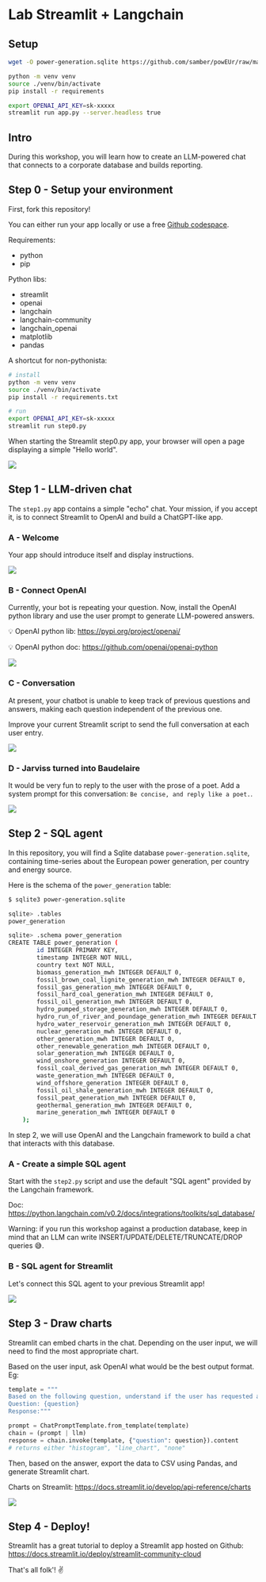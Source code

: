 
# Lab Streamlit + Langchain

## Setup

```bash
wget -O power-generation.sqlite https://github.com/samber/powEUr/raw/master/data/generation.db

python -m venv venv 
source ./venv/bin/activate
pip install -r requirements
```

```bash
export OPENAI_API_KEY=sk-xxxxx
streamlit run app.py --server.headless true
```

## Intro

During this workshop, you will learn how to create an LLM-powered chat that connects to a corporate database and builds reporting.

## Step 0 - Setup your environment

First, fork this repository!

You can either run your app locally or use a free [Github codespace](https://github.com/features/codespaces).

Requirements:
- python
- pip

Python libs:
- streamlit
- openai
- langchain
- langchain-community
- langchain_openai
- matplotlib
- pandas

A shortcut for non-pythonista:

```bash
# install
python -m venv venv 
source ./venv/bin/activate
pip install -r requirements.txt
```

```bash
# run
export OPENAI_API_KEY=sk-xxxxx
streamlit run step0.py
```

When starting the Streamlit step0.py app, your browser will open a page displaying a simple "Hello world".

![](./assets/step0.png)

## Step 1 - LLM-driven chat

The `step1.py` app contains a simple "echo" chat. Your mission, if you accept it, is to connect Streamlit to OpenAI and build a ChatGPT-like app.

### A - Welcome

Your app should introduce itself and display instructions.

![](./assets/step1a.png)

### B - Connect OpenAI

Currently, your bot is repeating your question. Now, install the OpenAI python library and use the user prompt to generate LLM-powered answers.

💡 OpenAI python lib: https://pypi.org/project/openai/

💡 OpenAI python doc: https://github.com/openai/openai-python

![](./assets/step1b.png)

### C - Conversation

At present, your chatbot is unable to keep track of previous questions and answers, making each question independent of the previous one.

Improve your current Streamlit script to send the full conversation at each user entry.

![](./assets/step1c.png)

### D - Jarviss turned into Baudelaire

It would be very fun to reply to the user with the prose of a poet. Add a system prompt for this conversation: `Be concise, and reply like a poet.`.

![](./assets/step1d.png)

## Step 2 - SQL agent

In this repository, you will find a Sqlite database `power-generation.sqlite`, containing time-series about the European power generation, per country and energy source.

Here is the schema of the `power_generation` table:

```bash
$ sqlite3 power-generation.sqlite 

sqlite> .tables
power_generation

sqlite> .schema power_generation 
CREATE TABLE power_generation (
        id INTEGER PRIMARY KEY,
        timestamp INTEGER NOT NULL, 
        country text NOT NULL, 
        biomass_generation_mwh INTEGER DEFAULT 0,
        fossil_brown_coal_lignite_generation_mwh INTEGER DEFAULT 0,
        fossil_gas_generation_mwh INTEGER DEFAULT 0,
        fossil_hard_coal_generation_mwh INTEGER DEFAULT 0,
        fossil_oil_generation_mwh INTEGER DEFAULT 0,
        hydro_pumped_storage_generation_mwh INTEGER DEFAULT 0,
        hydro_run_of_river_and_poundage_generation_mwh INTEGER DEFAULT 0,
        hydro_water_reservoir_generation_mwh INTEGER DEFAULT 0,
        nuclear_generation_mwh INTEGER DEFAULT 0,
        other_generation_mwh INTEGER DEFAULT 0,
        other_renewable_generation_mwh INTEGER DEFAULT 0,
        solar_generation_mwh INTEGER DEFAULT 0,
        wind_onshore_generation INTEGER DEFAULT 0,
        fossil_coal_derived_gas_generation_mwh INTEGER DEFAULT 0,
        waste_generation_mwh INTEGER DEFAULT 0,
        wind_offshore_generation INTEGER DEFAULT 0,
        fossil_oil_shale_generation_mwh INTEGER DEFAULT 0,
        fossil_peat_generation_mwh INTEGER DEFAULT 0,
        geothermal_generation_mwh INTEGER DEFAULT 0,
        marine_generation_mwh INTEGER DEFAULT 0
    );
```

In step 2, we will use OpenAI and the Langchain framework to build a chat that interacts with this database.

### A - Create a simple SQL agent

Start with the `step2.py` script and use the default "SQL agent" provided by the Langchain framework.

Doc: https://python.langchain.com/v0.2/docs/integrations/toolkits/sql_database/

Warning: if you run this workshop against a production database, keep in mind that an LLM can write INSERT/UPDATE/DELETE/TRUNCATE/DROP queries 😅.

### B - SQL agent for Streamlit

Let's connect this SQL agent to your previous Streamlit app!

![](./assets/step2b.png)

## Step 3 - Draw charts

Streamlit can embed charts in the chat. Depending on the user input, we will need to find the most appropriate chart.

Based on the user input, ask OpenAI what would be the best output format. Eg:

```python
template = """
Based on the following question, understand if the user has requested a line chart, a histogram, or none. Respond with only one of these options: histogram, line_chart, none.
Question: {question}
Response:"""

prompt = ChatPromptTemplate.from_template(template)
chain = (prompt | llm)
response = chain.invoke(template, {"question": question}).content
# returns either "histogram", "line_chart", "none"
```

Then, based on the answer, export the data to CSV using Pandas, and generate Streamlit chart.

Charts on Streamlit: https://docs.streamlit.io/develop/api-reference/charts

![](./assets/step3.png)

## Step 4 - Deploy!

Streamlit has a great tutorial to deploy a Streamlit app hosted on Github: https://docs.streamlit.io/deploy/streamlit-community-cloud

That's all folk'! ✌️

